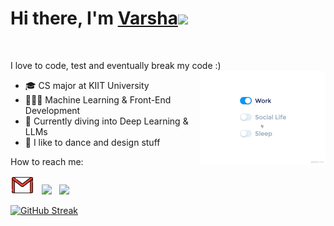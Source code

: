 <div>
   <h1>Hi there, I'm <a href="">Varsha</a><img src="https://media.giphy.com/media/WUlplcMpOCEmTGBtBW/giphy.gif" width="55px"> </h1>
<br>
<p>
  I love to code, test and eventually break my code :)
  <img src="assets/life_balance.gif" alt="Life lately" align="right" width="200" height="auto" />

- 🎓 CS major at KIIT University
  <br>
- 👩🏻‍💻 Machine Learning & Front-End Development
  <br>
- 🌱 Currently diving into Deep Learning & LLMs
  <br>
- 💟 I like to dance and design stuff


How to reach me:

<a href="mailto:varsha.pandian@gmail.com"><img height="30" src="assets/gmail.png"></a>&nbsp;&nbsp;
<a href="https://www.linkedin.com/in/varsha-pandian/"><img height="30" src="linkedin.png"></a>&nbsp;&nbsp;
<a href=""><img height="30" src="spotify.png"></a>&nbsp;&nbsp;

</p>

[![GitHub Streak](https://streak-stats.demolab.com/?user=varshapandiann&theme=tokyonight-duo)](https://git.io/streak-stats)
</div>
